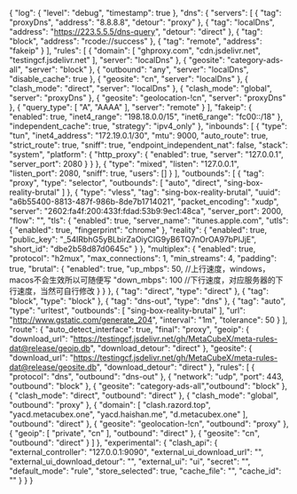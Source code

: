 {
  "log": {
    "level": "debug",
    "timestamp": true
  },
  "dns": {
    "servers": [
      {
        "tag": "proxyDns",
        "address": "8.8.8.8",
        "detour": "proxy"
      },
      {
        "tag": "localDns",
        "address": "https://223.5.5.5/dns-query",
        "detour": "direct"
      },
      {
        "tag": "block",
        "address": "rcode://success"
      },
      {
        "tag": "remote",
        "address": "fakeip"
      }
    ],
    "rules": [
      {
        "domain": [
          "ghproxy.com",
          "cdn.jsdelivr.net",
          "testingcf.jsdelivr.net"
        ],
        "server": "localDns"
      },
      {
        "geosite": "category-ads-all",
        "server": "block"
      },
      {
        "outbound": "any",
        "server": "localDns",
        "disable_cache": true
      },
      {
        "geosite": "cn",
        "server": "localDns"
      },
      {
        "clash_mode": "direct",
        "server": "localDns"
      },
      {
        "clash_mode": "global",
        "server": "proxyDns"
      },
      {
        "geosite": "geolocation-!cn",
        "server": "proxyDns"
      },
      {
        "query_type": [
          "A",
          "AAAA"
        ],
        "server": "remote"
      }
    ],
    "fakeip": {
      "enabled": true,
      "inet4_range": "198.18.0.0/15",
      "inet6_range": "fc00::/18"
    },
    "independent_cache": true,
    "strategy": "ipv4_only"
  },
  "inbounds": [
    {
      "type": "tun",
      "inet4_address": "172.19.0.1/30",
      "mtu": 9000,
      "auto_route": true,
      "strict_route": true,
      "sniff": true,
      "endpoint_independent_nat": false,
      "stack": "system",
      "platform": {
        "http_proxy": {
          "enabled": true,
          "server": "127.0.0.1",
          "server_port": 2080
        }
      }
    },
    {
      "type": "mixed",
      "listen": "127.0.0.1",
      "listen_port": 2080,
      "sniff": true,
      "users": []
    }
  ],
  "outbounds": [
    {
      "tag": "proxy",
      "type": "selector",
      "outbounds": [
        "auto",
        "direct",
        "sing-box-reality-brutal"
      ]
    },
    {
      "type": "vless",
      "tag": "sing-box-reality-brutal",
      "uuid": "a6b55400-8813-487f-986b-8de7b1714021",
      "packet_encoding": "xudp",
      "server": "2602:fa4f:200:433f:fdad:53b9:9ec1:48ca",
      "server_port": 2000,
      "flow": "",
      "tls": {
        "enabled": true,
        "server_name": "itunes.apple.com",
        "utls": {
          "enabled": true,
          "fingerprint": "chrome"
        },
        "reality": {
          "enabled": true,
          "public_key": "_54IRbhG5yBLbirZaOiyCIG9yB6TQ7nOrOA97bPlJjE",
          "short_id": "dbe2b58d87d0645c"
        }
      },
    "multiplex": {
        "enabled": true,
        "protocol": "h2mux",
        "max_connections": 1,
        "min_streams": 4,
        "padding": true,
        "brutal": {
            "enabled": true,
            "up_mbps": 50, //上行速度，windows，macos不会生效所以可随便写
            "down_mbps": 100 //下行速度，对应服务器的下行速度，当然可自行修改
        }
    }
    },
    {
      "tag": "direct",
      "type": "direct"
    },
    {
      "tag": "block",
      "type": "block"
    },
    {
      "tag": "dns-out",
      "type": "dns"
    },
    {
      "tag": "auto",
      "type": "urltest",
      "outbounds": [
        "sing-box-reality-brutal"
      ],
      "url": "http://www.gstatic.com/generate_204",
      "interval": "1m",
      "tolerance": 50
    }
  ],
  "route": {
    "auto_detect_interface": true,
    "final": "proxy",
    "geoip": {
      "download_url": "https://testingcf.jsdelivr.net/gh/MetaCubeX/meta-rules-dat@release/geoip.db",
      "download_detour": "direct"
    },
    "geosite": {
      "download_url": "https://testingcf.jsdelivr.net/gh/MetaCubeX/meta-rules-dat@release/geosite.db",
      "download_detour": "direct"
    },
    "rules": [
      {
        "protocol": "dns",
        "outbound": "dns-out"
      },
      {
        "network": "udp",
        "port": 443,
        "outbound": "block"
      },
      {
        "geosite": "category-ads-all","outbound": "block"
      },
      {
        "clash_mode": "direct",
        "outbound": "direct"
      },
      {
        "clash_mode": "global",
        "outbound": "proxy"
      },
      {
        "domain": [
          "clash.razord.top",
          "yacd.metacubex.one",
          "yacd.haishan.me",
          "d.metacubex.one"
        ],
        "outbound": "direct"
      },
      {
        "geosite": "geolocation-!cn",
        "outbound": "proxy"
      },
      {
        "geoip": [
          "private",
          "cn"
        ],
        "outbound": "direct"
      },
      {
        "geosite": "cn",
        "outbound": "direct"
      }
    ]
  },
  "experimental": {
    "clash_api": {
      "external_controller": "127.0.0.1:9090",
      "external_ui_download_url": "",
      "external_ui_download_detour": "",
      "external_ui": "ui",
      "secret": "",
      "default_mode": "rule",
      "store_selected": true,
      "cache_file": "",
      "cache_id": ""
    }
  }
}
